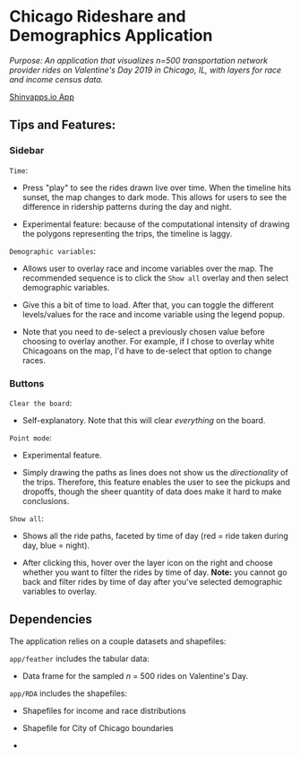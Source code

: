 # Chicago Rideshare and Demographics Application

*Purpose: An application that visualizes n=500 transportation network provider rides on Valentine's Day 2019 in Chicago, IL, with layers for race and income census data.*

[Shinyapps.io App](https://enochshin.shinyapps.io/ChicagoRideshare/)



## Tips and Features:

### Sidebar

`Time`:

* Press "play" to see the rides drawn live over time. When the timeline hits sunset, the map changes to dark mode. This allows for users to see the difference in ridership patterns during the day and night.

* Experimental feature: because of the computational intensity of drawing the polygons representing the trips, the timeline is laggy. 


`Demographic variables`:

* Allows user to overlay race and income variables over the map. The recommended sequence is to click the `Show all` overlay and then select demographic variables.

* Give this a bit of time to load. After that, you can toggle the different levels/values for the race and income variable using the legend popup.

* Note that you need to de-select a previously chosen value before choosing to overlay another. For example, if I chose to overlay white Chicagoans on the map, I'd have to de-select that option to change races.



### Buttons

`Clear the board`: 

* Self-explanatory. Note that this will clear *everything* on the board.

`Point mode`:

* Experimental feature.

* Simply drawing the paths as lines does not show us the *directionality* of the trips. Therefore, this feature enables the user to see the pickups and dropoffs, though the sheer quantity of data does make it hard to make conclusions.

`Show all`: 

* Shows all the ride paths, faceted by time of day (red = ride taken during day, blue = night). 

* After clicking this, hover over the layer icon on the right and choose whether you want to filter the rides by time of day. **Note:** you cannot go back and filter rides by time of day after you've selected demographic variables to overlay.


## Dependencies


The application relies on a couple datasets and shapefiles:

`app/feather` includes the tabular data:

* Data frame for the sampled *n* = 500 rides on Valentine's Day.

`app/RDA` includes the shapefiles:

* Shapefiles for income and race distributions

* Shapefile for City of Chicago boundaries 

*
